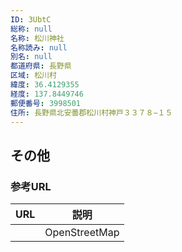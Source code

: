 ```yaml
---
ID: 3UbtC
総称: null
名称: 松川神社
名称読み: null
別名: null
都道府県: 長野県
区域: 松川村
緯度: 36.4129355
経度: 137.8449746
郵便番号: 3998501
住所: 長野県北安曇郡松川村神戸３３７８−１５
---
```


## その他

### 参考URL

| URL | 説明          |
| --- | ------------- |
|     | OpenStreetMap |
